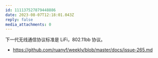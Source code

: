 ```yaml
---
id: 111137527879448886
date: 2023-08-07T12:18:01.043Z
reply: false
media_attachments: 0
---
```


下一代无线通信协议标准是 LiFi，802.11bb 协议。

  * https://github.com/ruanyf/weekly/blob/master/docs/issue-265.md 



